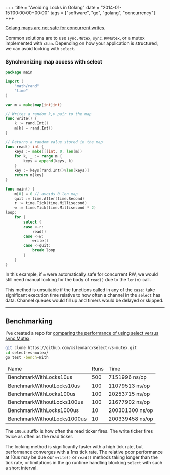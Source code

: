 +++
title = "Avoiding Locks in Golang"
date = "2014-01-15T00:00:00+00:00"
tags = ["software", "go", "golang", "concurrency"]
+++

[Golang maps are not safe for concurrent writes](http://golang.org/doc/faq#atomic_maps).

Common solutions are to use `sync.Mutex`, `sync.RWMutex`, or a mutex implemented with `chan`.  Depending on how your application is structured, we can avoid locking with `select`.

### Synchronizing map access with select

```go
package main

import (
    "math/rand"
    "time"
)

var m = make(map[int]int)

// Writes a random k,v pair to the map
func write() {
    k := rand.Int()
    m[k] = rand.Int()
}

// Returns a random value stored in the map
func read() int {
    keys := make([]int, 0, len(m))
    for k, _ := range m {
        keys = append(keys, k)
    }
    key := keys[rand.Int()%len(keys)]
    return m[key]
}

func main() {
    m[0] = 0 // avoids 0 len map
    quit := time.After(time.Second)
    r := time.Tick(time.Millisecond)
    w := time.Tick(time.Millisecond * 2)
loop:
    for {
        select {
        case <-r:
            read()
        case <-w:
            write()
        case <-quit:
            break loop
        }
    }
}
```

In this example, if `m` were automatically safe for concurrent RW, we would still need manual locking for the body of `read()` due to the `len(m)` call.

This method is unsuitable if the functions called in any of the `case:` take significant execution time relative to how often a channel in the `select` has data.  Channel queues would fill up and timers would be delayed or skipped.

******

Benchmarking
------------

I've created a repo for [comparing the performance of using select versus sync.Mutex](https://github.com/xsleonard/select-vs-mutex).

```sh
git clone https://github.com/xsleonard/select-vs-mutex.git
cd select-vs-mutex/
go test -bench=With
```

<table class="table table-striped">
<thead><td>Name</td><td>Runs</td><td>Time</td></thead>
<tbody>
<tr><td>BenchmarkWithLocks10us</td><td>500</td><td>7151996 ns/op</td></tr>
<tr><td>BenchmarkWithoutLocks10us</td><td>100</td><td>11079513 ns/op</td></tr>
<tr><td>BenchmarkWithLocks100us</td><td>100</td><td>20253715 ns/op</td></tr>
<tr><td>BenchmarkWithoutLocks100us</td><td>100</td><td>21677902 ns/op</td></tr>
<tr><td>BenchmarkWithLocks1000us</td><td>10</td><td>200301300 ns/op</td></tr>
<tr><td>BenchmarkWithoutLocks1000us</td><td>10</td><td>200339458 ns/op</td></tr></tbody>
</table>

The `100us` suffix is how often the read ticker fires.  The write ticker fires twice as often as the read ticker.

The locking method is significantly faster with a high tick rate, but performance converges with a 1ms tick rate.  The relative poor performance at 10us may be due our `write()` or `read()` methods taking longer than the tick rate, or limitations in the go runtime handling blocking `select` with such a short interval.
